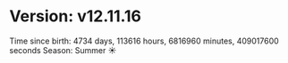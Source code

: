 # Version: v12.11.16
Time since birth: 4734 days, 113616 hours, 6816960 minutes, 409017600 seconds
Season: Summer ☀️
